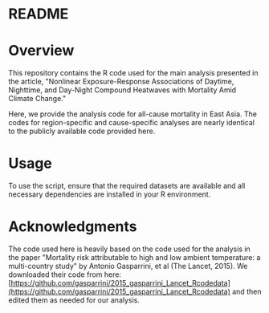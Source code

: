 # README

# Overview
This repository contains the R code used for the main analysis presented in the article, "Nonlinear Exposure-Response Associations of Daytime, Nighttime, and Day-Night Compound Heatwaves with Mortality Amid Climate Change."

Here, we provide the analysis code for all-cause mortality in East Asia. The codes for region-specific and cause-specific analyses are nearly identical to the publicly available code provided here.

# Usage
To use the script, ensure that the required datasets are available and all necessary dependencies are installed in your R environment.

# Acknowledgments
The code used here is heavily based on the code used for the analysis in the paper "Mortality risk attributable to high and low ambient temperature: a multi-country study" by Antonio Gasparrini, et al (The Lancet, 2015).
We downloaded their code from here: [https://github.com/gasparrini/2015_gasparrini_Lancet_Rcodedata](https://github.com/gasparrini/2015_gasparrini_Lancet_Rcodedata) and then edited them as needed for our analysis.

